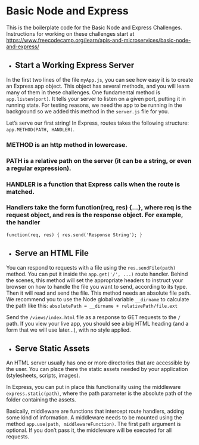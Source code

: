 # Basic Node and Express

This is the boilerplate code for the Basic Node and Express Challenges. Instructions for working on these challenges start at https://www.freecodecamp.org/learn/apis-and-microservices/basic-node-and-express/

* ## Start a Working Express Server
In the first two lines of the file `myApp.js`, you can see how easy it is to create an Express app object. This object has several methods, and you will learn many of them in these challenges. One fundamental method is `app.listen(port)`. It tells your server to listen on a given port, putting it in running state. For testing reasons, we need the app to be running in the background so we added this method in the `server.js` file for you.

Let’s serve our first string! In Express, routes takes the following structure: `app.METHOD(PATH, HANDLER)`. 
### METHOD is an http method in lowercase. 
### PATH is a relative path on the server (it can be a string, or even a regular expression). 
### HANDLER is a function that Express calls when the route is matched. 
### Handlers take the form function(req, res) {...}, where req is the request object, and res is the response object. For example, the handler

`function(req, res) {
  res.send('Response String');
}`

* ## Serve an HTML File
You can respond to requests with a file using the `res.sendFile(path)` method. You can put it inside the `app.get('/', ...)` route handler. Behind the scenes, this method will set the appropriate headers to instruct your browser on how to handle the file you want to send, according to its type. Then it will read and send the file. This method needs an absolute file path. We recommend you to use the Node global variable `__dirname` to calculate the path like this:
`absolutePath = __dirname + relativePath/file.ext`

Send the `/views/index.html` file as a response to GET requests to the `/` path. If you view your live app, you should see a big HTML heading (and a form that we will use later…), with no style applied.

* ## Serve Static Assets
An HTML server usually has one or more directories that are accessible by the user. You can place there the static assets needed by your application (stylesheets, scripts, images).

In Express, you can put in place this functionality using the middleware `express.static(path)`, where the path parameter is the absolute path of the folder containing the assets.

Basically, middleware are functions that intercept route handlers, adding some kind of information. A middleware needs to be mounted using the method `app.use(path, middlewareFunction)`. The first path argument is optional. If you don’t pass it, the middleware will be executed for all requests.



